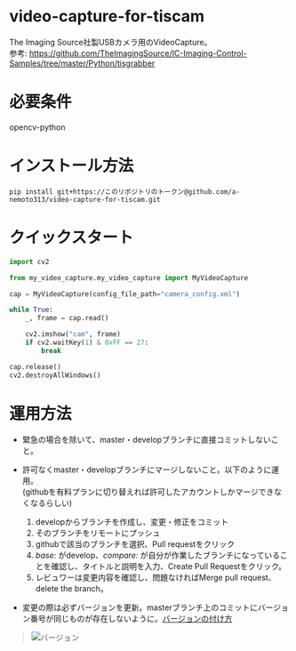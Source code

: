 # video-capture-for-tiscam
The Imaging Source社製USBカメラ用のVideoCapture。  
参考:  https://github.com/TheImagingSource/IC-Imaging-Control-Samples/tree/master/Python/tisgrabber

# 必要条件
opencv-python

# インストール方法
```
pip install git+https://このリポジトリのトークン@github.com/a-nemoto313/video-capture-for-tiscam.git 
```

# クイックスタート
```python
import cv2

from my_video_capture.my_video_capture import MyVideoCapture

cap = MyVideoCapture(config_file_path="camera_config.xml")

while True:
    _, frame = cap.read()

    cv2.imshow("cam", frame)
    if cv2.waitKey(1) & 0xFF == 27:
        break

cap.release()
cv2.destroyAllWindows()
```

# 運用方法
- 緊急の場合を除いて、master・developブランチに直接コミットしないこと。
- 許可なくmaster・developブランチにマージしないこと。以下のように運用。  
(githubを有料プランに切り替えれば許可したアカウントしかマージできなくなるらしい)  
  1. developからブランチを作成し、変更・修正をコミット
  2. そのブランチをリモートにプッシュ
  3. githubで該当のブランチを選択、Pull requestをクリック
  4. *base:* がdevelop、*compare:* が自分が作業したブランチになっていることを確認し、タイトルと説明を入力、Create Pull Requestをクリック。  
  5. レビュワーは変更内容を確認し、問題なければMerge pull request、delete the branch。

- 変更の際は必ずバージョンを更新。masterブランチ上のコミットにバージョン番号が同じものが存在しないように。[バージョンの付け方](https://note.com/a_iubimstudio/n/n65413e4ffcc9)
> ![バージョン](https://backlog.com/ja/git-tutorial/assets/img/stepup/stepup5_6.png)  
